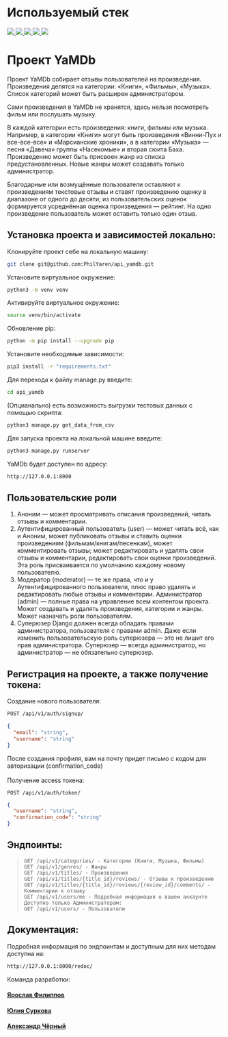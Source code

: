 # Используемый стек
<p>
  <a 
  target="_blank" href="https://www.python.org/downloads/" title="Python version"><img src="https://img.shields.io/badge/python-_3.7-green.svg">
  </a>
  <a 
  target="_blank" href="https://www.djangoproject.com/download/" title="Django Framework"><img src="https://img.shields.io/badge/django-2.2-orange">
  </a>
  <a 
  target="_blank" href="https://www.django-rest-framework.org/" title="Django REST Framework"><img src="https://img.shields.io/badge/DRF-3.12-blue">
  </a>
  <a 
  target="_blank" href="https://django-filter.readthedocs.io/en/stable/" title="Django-filter"><img src="https://img.shields.io/badge/django--filter-21.1-brightgreen">
  </a>
  <a 
  target="_blank" href="https://django-rest-framework-simplejwt.readthedocs.io/en/latest/" title="JWT"><img src="https://img.shields.io/badge/DRF--SimpleJWT-5.0-red">
  </a>
</p>

# Проект YaMDb

Проект YaMDb собирает отзывы пользователей на произведения. Произведения делятся на категории: «Книги», «Фильмы», «Музыка». Список категорий может быть расширен администратором.

Сами произведения в YaMDb не хранятся, здесь нельзя посмотреть фильм или послушать музыку.

В каждой категории есть произведения: книги, фильмы или музыка. Например, в категории «Книги» могут быть произведения «Винни-Пух и все-все-все» и «Марсианские хроники», а в категории «Музыка» — песня «Давеча» группы «Насекомые» и вторая сюита Баха.
Произведению может быть присвоен жанр из списка предустановленных. Новые жанры может создавать только администратор.

Благодарные или возмущённые пользователи оставляют к произведениям текстовые отзывы и ставят произведению оценку в диапазоне от одного до десяти; из пользовательских оценок формируется усреднённая оценка произведения — рейтинг. На одно произведение пользователь может оставить только один отзыв.

## Установка проекта и зависимостей локально:
Клонируйте проект себе на локальную машину:
```zsh
git clone git@github.com:PhilYaren/api_yamdb.git
```
Установите виртуальное окружение:
```zsh
python3 -m venv venv
```

Активируйте виртуальное окружение:
```zsh
source venv/bin/activate
```
Обновление pip:

```zsh
python -m pip install --upgrade pip
```

Установите необходимые зависимости:
```zsh
pip3 install -r "requirements.txt"
```

Для перехода к файлу manage.py введите:
```zsh
cd api_yamdb
```
(Опцианально) есть возможность выгрузки тестовых данных с помощью скрипта:
```zsh
python3 manage.py get_data_from_csv
```

Для запуска проекта на локальной машине введите:
```zsh
python3 manage.py runserver
```

YaMDb будет доступен по адресу:
```zsh
http://127.0.0.1:8000
```

## Пользовательские роли
1. Аноним — может просматривать описания произведений, читать отзывы и комментарии.
2. Аутентифицированный пользователь (user) — может читать всё, как и Аноним, может публиковать отзывы и ставить оценки произведениям (фильмам/книгам/песенкам), может комментировать отзывы; может редактировать и удалять свои отзывы и комментарии, редактировать свои оценки произведений. Эта роль присваивается по умолчанию каждому новому пользователю.
3. Модератор (moderator) — те же права, что и у Аутентифицированного пользователя, плюс право удалять и редактировать любые отзывы и комментарии.
Администратор (admin) — полные права на управление всем контентом проекта. Может создавать и удалять произведения, категории и жанры. Может назначать роли пользователям.
4. Суперюзер Django должен всегда обладать правами администратора, пользователя с правами admin. Даже если изменить пользовательскую роль суперюзера — это не лишит его прав администратора. Суперюзер — всегда администратор, но администратор — не обязательно суперюзер.

## Регистрация на проекте, а также получение токена:
Создание нового пользователя:
```zsh
POST /api/v1/auth/signup/
```
```json
{
  "email": "string",
  "username": "string"
}
```
После создания профиля, вам на почту придет письмо с кодом для авторизации (confirmation_code)
<br>
<br>
Получение access токена:
```
POST /api/v1/auth/token/
```
```json
{
  "username": "string",
  "confirmation_code": "string"
}
```

## Эндпоинты:
>```url
>GET /api/v1/categories/ - Категории (Книги, Музыка, Фильмы)
>GET /api/v1/genres/ - Жанры
>GET /api/v1/titles/ - Произведения
>GET /api/v1/titles/{title_id}/reviews/ - Отзывы к произведению
>GET /api/v1/titles/{title_id}/reviews/{review_id}/comments/ - Комментарии к отзыву
>GET /api/v1/users/me - Подробная информация о вашем аккаунте
>Доступно только Администраторам:
>GET /api/v1/users/ - Пользователи
>```


## Документация:
Подробная информация по эндпоинтам и доступным для них методам доступна на:
```zsh
http://127.0.0.1:8000/redoc/
```

Команда разработки:
#### [Ярослав Филиппов](https://github.com/PhilYaren)
#### [Юлия Суркова](https://github.com/Juliosity)
#### [Александр Чёрный](https://github.com/chyornyy)
